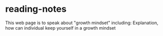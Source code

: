 # reading-notes
This web page is to speak about "growth mindset" including: Explanation, how can individual  keep yourself in a growth mindset
